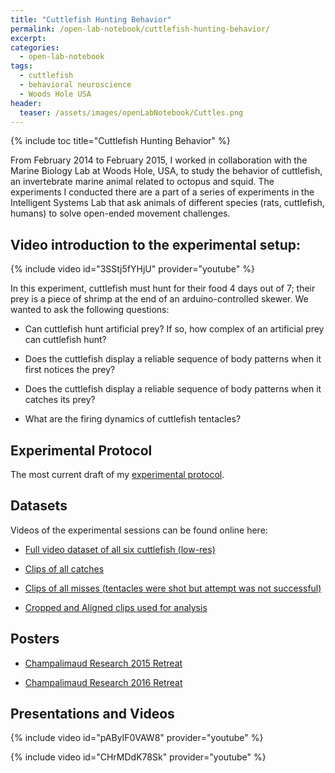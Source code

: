 ```yaml
---
title: "Cuttlefish Hunting Behavior"
permalink: /open-lab-notebook/cuttlefish-hunting-behavior/
excerpt: 
categories:
  - open-lab-notebook
tags:
  - cuttlefish
  - behavioral neuroscience
  - Woods Hole USA
header:
  teaser: /assets/images/openLabNotebook/Cuttles.png
---
```

{% include toc title="Cuttlefish Hunting Behavior" %}

From February 2014 to February 2015, I worked in collaboration with the Marine Biology Lab at Woods Hole, USA, to study the behavior of cuttlefish, an invertebrate marine animal related to octopus and squid. The experiments I conducted there are a part of a series of experiments in the Intelligent Systems Lab that ask animals of different species (rats, cuttlefish, humans) to solve open-ended movement challenges. 

## Video introduction to the experimental setup: 

{% include video id="3SStj5fYHjU" provider="youtube" %}

In this experiment, cuttlefish must hunt for their food 4 days out of 7; their prey is a piece of shrimp at the end of an arduino-controlled skewer. We wanted to ask the following questions:

* Can cuttlefish hunt artificial prey? If so, how complex of an artificial prey can cuttlefish hunt?

* Does the cuttlefish display a reliable sequence of body patterns when it first notices the prey?

* Does the cuttlefish display a reliable sequence of body patterns when it catches its prey?

* What are the firing dynamics of cuttlefish tentacles?

## Experimental Protocol

The most current draft of my [experimental protocol](/assets/files/ExperimentalProtocol_CuttleShuttle_20160620.pdf).

## Datasets

Videos of the experimental sessions can be found online here: 

* <a href="https://www.youtube.com/playlist?list=PLM8kdf7qFeq8VYaXLOSwsgEJhm4q6g_CZ">Full video dataset of all six cuttlefish (low-res)</a>

* <a href="https://www.youtube.com/playlist?list=PLM8kdf7qFeq_aefMtjuaXoTNRXyrNvkWo">Clips of all catches</a>

* <a href="https://www.youtube.com/playlist?list=PLM8kdf7qFeq_zURYyS0C-CaGl4lEypVkm">Clips of all misses (tentacles were shot but attempt was not successful)</a>

* <a href="https://www.youtube.com/playlist?list=PLM8kdf7qFeq-ewYerw0KcYMe-xdBvc5CT">Cropped and Aligned clips used for analysis</a>

## Posters

* [Champalimaud Research 2015 Retreat](/assets/images/DanbeeKim_poster_CCUretreat2015.jpg)

* [Champalimaud Research 2016 Retreat](/assets/files/DanbeeKim_CuttleShuttle_2016.pdf)

## Presentations and Videos

{% include video id="pAByIF0VAW8" provider="youtube" %}

{% include video id="CHrMDdK78Sk" provider="youtube" %}
